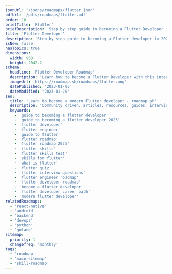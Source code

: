 ```yaml
---
jsonUrl: '/jsons/roadmaps/flutter.json'
pdfUrl: '/pdfs/roadmaps/flutter.pdf'
order: 10
briefTitle: 'Flutter'
briefDescription: 'Step by step guide to becoming a Flutter Developer in 2025'
title: 'Flutter Developer'
description: 'Step by step guide to becoming a Flutter developer in 2025'
isNew: false
hasTopics: true
dimensions:
  width: 968
  height: 2042.2
schema:
  headline: 'Flutter Developer Roadmap'
  description: 'Learn how to become a Flutter Developer with this interactive step by step guide in 2025. We also have resources and short descriptions attached to the roadmap items so you can get everything you want to learn in one place.'
  imageUrl: 'https://roadmap.sh/roadmaps/flutter.png'
  datePublished: '2023-01-05'
  dateModified: '2023-01-20'
seo:
  title: 'Learn to become a modern Flutter developer - roadmap.sh'
  description: 'Community driven, articles, resources, guides, interview questions, quizzes for flutter development. Learn to become a modern Flutter developer by following the steps, skills, resources and guides listed in this roadmap.'
  keywords:
    - 'guide to becoming a flutter developer'
    - 'guide to becoming a flutter developer 2025'
    - 'flutter developer'
    - 'flutter engineer'
    - 'guide to flutter'
    - 'flutter roadmap'
    - 'flutter roadmap 2025'
    - 'flutter skills'
    - 'flutter skills test'
    - 'skills for flutter'
    - 'what is flutter'
    - 'flutter quiz'
    - 'flutter interview questions'
    - 'flutter engineer roadmap'
    - 'flutter developer roadmap'
    - 'become a flutter developer'
    - 'flutter developer career path'
    - 'modern flutter developer'
relatedRoadmaps:
  - 'react-native'
  - 'android'
  - 'backend'
  - 'devops'
  - 'python'
  - 'golang'
sitemap:
  priority: 1
  changefreq: 'monthly'
tags:
  - 'roadmap'
  - 'main-sitemap'
  - 'skill-roadmap'
---
```

